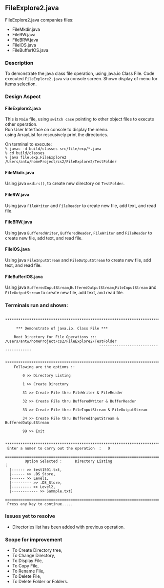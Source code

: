 FileExplore2.java
---
FileExplore2.java companies files:
* FileMkdir.java
* FileRW.java
* FileBRW.java
* FileIOS.java
* FileBufferIOS.java

### Description
To demonstrate the java class file operation, using java.io Class File. 
Code executed `FileExplore2.java` via console screen. 
Shown display of menu for items selection.

### Design Aspect
#### FileExplore2.java
This is `Main` file, using `switch case` pointing to other object files to execute other operation.  
Run User Interface on console to display the menu.  
using ArrayList for rescusively print the directories.

On terminal to execute:   
`% javac -d build/classes src/file/exp/*.java `  
`% cd build/classes`   
`% java file.exp.FileExplore2 /Users/antw/homeProject/cs2/FileExplore2/TestFolder`   

#### FileMkdir.java
Using java `mkdirs()`, to create new directory on `TestFolder`.
#### FileRW.java
Using java `FileWriter` and `FileReader` to create new file, add text, and read file.
#### FileBRW.java
Using java `BufferedWriter`, `BufferedReader`, `FileWriter` and `FileReader` to create new file, add text, and read file.
#### FileIOS.java
Using java `FileInputStream` and `FileOutputStream` to create new file, add text, and read file.
#### FileBufferIOS.java
Using java `BufferedInputStream`,`BufferedOutputStream`,`FileInputStream` and `FileOutputStream` to create new file, add text, and read file.
### Terminals run and shown:
```
 ********************************************************************************************* 

	 *** Demonstrate of java.io. Class File *** 

	Root Directory for File Operations ::: /Users/antw/homeProject/cs2/FileExplore2/TestFolder
 	                                       ---------------------------------------

 ********************************************************************************************* 
 	Following are the options :: 
 
		0 >> Directory Listing
 
		1 >> Create Directory 
 
		31 >> Create File thru FileWriter & FileReader
 
		32 >> Create File thru BufferedWriter & BufferReader
 
		33 >> Create File thru FileInputStream & FileOutputStream
 
		34 >> Create File thru BufferedInputStream & BufferedOutputStream
 
		99 >> Exit 

 ********************************************************************************************* 
 Enter a numer to carry out the operation  :   0
 ============================================================================================
		 Option Selected : 		Directory Listing
[
  |------ >> test1501.txt, 
  |------ >> .DS_Store, 
  |------ >> Level1, 
  |--------- >> .DS_Store, 
  |--------- >> Level2, 
  |------------ >> Sammple.txt]
 ============================================================================================
 Press any key to continue.....
```
### Issues yet to resolve
- Directories list has been added with previous operation.
### Scope for improvement
- To Create Directory tree,
- To Change Directory,
- To Display File,
- To Copy File,
- To Rename File,
- To Delete File,
- To Delete Folder or Folders.

